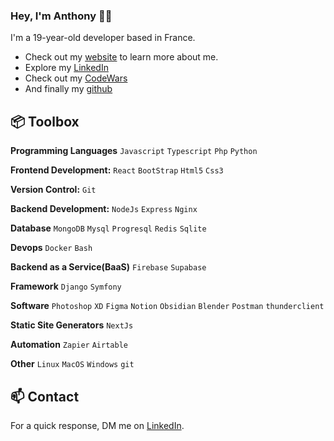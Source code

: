 ### Hey, I'm Anthony 👋🏽

I'm a 19-year-old developer based in France.

- Check out my [website](https://anthonyzhao.fr) to learn more about me.
- Explore my [LinkedIn](https://www.linkedin.com/in/anthony-zhao-0331b6298)
- Check out my [CodeWars](https://www.codewars.com/users/2valide)
- And finally my [github](https://github.com/2valide)

## 📦 Toolbox

**Programming Languages** `Javascript` `Typescript` `Php` `Python`

**Frontend Development:** `React` `BootStrap` `Html5` `Css3`

**Version Control:** `Git`

**Backend Development:** `NodeJs` `Express` `Nginx`

**Database** `MongoDB` `Mysql` `Progresql` `Redis` `Sqlite`

**Devops** `Docker` `Bash`

**Backend as a Service(BaaS)** `Firebase` `Supabase`

**Framework** `Django` `Symfony`

<!-- **Testing** -->

**Software** `Photoshop` `XD` `Figma` `Notion` `Obsidian` `Blender` `Postman` `thunderclient`

**Static Site Generators** `NextJs`

**Automation** `Zapier` `Airtable`

**Other** `Linux` `MacOS` `Windows` `git`

 <!-- ## ✨ Fun Facts -->

## 📫 Contact

For a quick response, DM me on [LinkedIn](https://www.linkedin.com/in/anthony-zhao-0331b6298).
